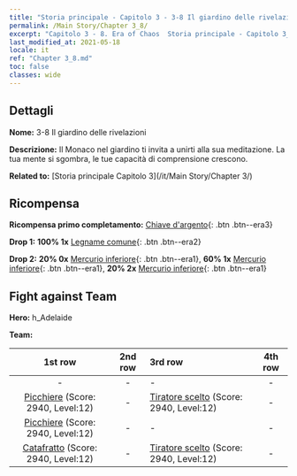 ```yaml
---
title: "Storia principale - Capitolo 3 - 3-8 Il giardino delle rivelazioni"
permalink: /Main Story/Chapter 3_8/
excerpt: "Capitolo 3 - 8. Era of Chaos  Storia principale - Capitolo 3_8. 3-8 Il giardino delle rivelazioni"
last_modified_at: 2021-05-18
locale: it
ref: "Chapter 3_8.md"
toc: false
classes: wide
---
```


## Dettagli

 **Nome:** 3-8 Il giardino delle rivelazioni

 **Descrizione:** Il Monaco nel giardino ti invita a unirti alla sua meditazione. La tua mente si sgombra, le tue capacità di comprensione crescono.

 **Related to:** [Storia principale Capitolo 3](/it/Main Story/Chapter 3/)

## Ricompensa

 **Ricompensa primo completamento:** [Chiave d'argento](/ItemsIT/con_693/){: .btn .btn--era3}

 **Drop 1:** **100% 1x** [Legname comune](/ItemsIT/mat_7/){: .btn .btn--era2}

 **Drop 2:** **20% 0x** [Mercurio inferiore](/ItemsIT/mat_2/){: .btn .btn--era1}, **60% 1x** [Mercurio inferiore](/ItemsIT/mat_2/){: .btn .btn--era1}, **20% 2x** [Mercurio inferiore](/ItemsIT/mat_2/){: .btn .btn--era1}


## Fight against Team
 **Hero:** h_Adelaide

 **Team:**


  | 1st row | 2nd row | 3rd row | 4th row |
  |:----:|:----:|:----|:----:|
  | - | - | - | - |
  | [Picchiere](/it/units/Pikeman/) (Score: 2940, Level:12)  | - | [Tiratore scelto](/it/units/Marksman/) (Score: 2940, Level:12)  | - |
  | [Picchiere](/it/units/Pikeman/) (Score: 2940, Level:12)  | - | - | - |
  | [Catafratto](/it/units/Cavalier/) (Score: 2940, Level:12)  | - | [Tiratore scelto](/it/units/Marksman/) (Score: 2940, Level:12)  | - |



